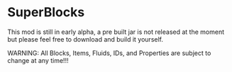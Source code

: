 # SuperBlocks
This mod is still in early alpha, a pre built jar is not released at the moment but please feel free to download and build it yourself.

WARNING: All Blocks, Items, Fluids, IDs, and Properties are subject to change at any time!!!
